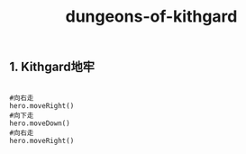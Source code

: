 ﻿---
layout: default
title: dungeons-of-kithgard
---
## 1. Kithgard地牢
```

#向右走
hero.moveRight()
#向下走
hero.moveDown()
#向右走
hero.moveRight()

```
